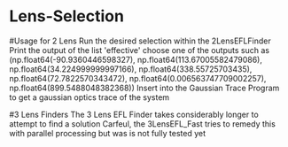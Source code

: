 # Lens-Selection

#Usage for 2 Lens
Run the desired selection within the 2LensEFLFinder
Print the output of the list 'effective'
choose one of the outputs such as (np.float64(-90.9360446598327),
                                     np.float64(113.67005582479086),
                                     np.float64(34.224999999997166),
                                     np.float64(338.55725703435),
                                     np.float64(72.7822570343472),
                                     np.float64(0.006563747709002257),
                                     np.float64(899.5488048382368))
Insert into the Gaussian Trace Program to get a gaussian optics trace of the system

#3 Lens Finders
The 3 Lens EFL Finder takes considerably longer to attempt to find a solution
Carfeul, the 3LensEFL_Fast tries to remedy this with parallel processing but was is not fully tested yet 
